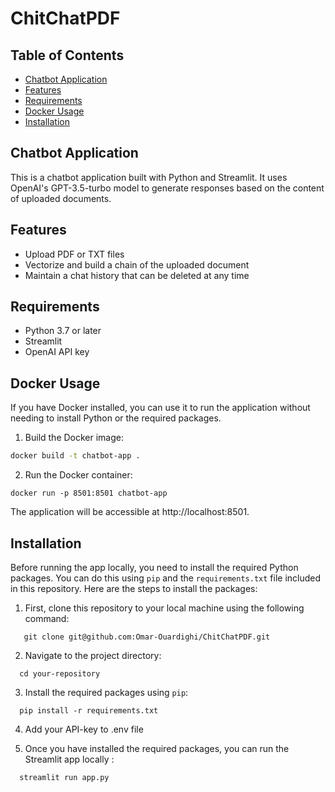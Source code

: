 # ChitChatPDF

## Table of Contents

- [Chatbot Application](#Chatbot_Application)
- [Features](#Features)
- [Requirements](#Requirements)
- [Docker Usage](#Docker_Usage)
- [Installation](#Installation)

## Chatbot Application

This is a chatbot application built with Python and Streamlit. It uses OpenAI's GPT-3.5-turbo model to generate responses based on the content of uploaded documents.

## Features

- Upload PDF or TXT files
- Vectorize and build a chain of the uploaded document
- Maintain a chat history that can be deleted at any time

## Requirements

- Python 3.7 or later
- Streamlit
- OpenAI API key

## Docker Usage

If you have Docker installed, you can use it to run the application without needing to install Python or the required packages.

1. Build the Docker image:

```bash
docker build -t chatbot-app .
```
2. Run the Docker container:
```
docker run -p 8501:8501 chatbot-app
```
The application will be accessible at http://localhost:8501.


## Installation

Before running the app locally, you need to install the required Python packages. You can do this using `pip` and the `requirements.txt` file included in this repository. Here are the steps to install the packages:

1. First, clone this repository to your local machine using the following command:
```
   git clone git@github.com:Omar-Ouardighi/ChitChatPDF.git
```

2. Navigate to the project directory:
```
  cd your-repository
```

3. Install the required packages using `pip`:
```
  pip install -r requirements.txt
```

4. Add your API-key to .env file 

5.  Once you have installed the required packages, you can run the Streamlit app locally :
```
  streamlit run app.py
```




